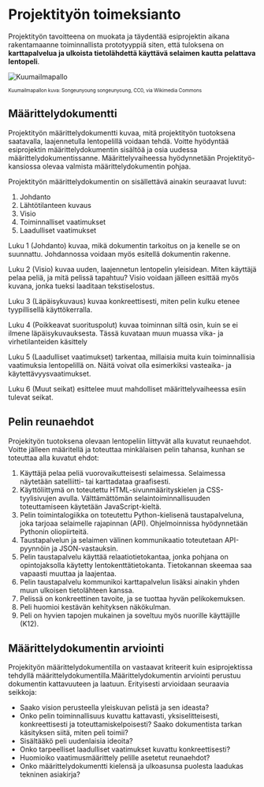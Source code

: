 # Projektityön toimeksianto

Projektityön tavoitteena on muokata ja täydentää esiprojektin aikana rakentamaanne toiminnallista prototyyppiä siten,
että tuloksena on **karttapalvelua ja ulkoista tietolähdettä käyttävä selaimen kautta pelattava lentopeli**.

![Kuumailmapallo](img/640px-Hot_Air_Balloon_Launch_(Unsplash).jpg)

<sub><sup>Kuumailmapallon kuva: Songeunyoung songeunyoung, CC0, via Wikimedia Commons</sup></sub>


## Määrittelydokumentti

Projektityön määrittelydokumentti kuvaa, mitä projektityön tuotoksena saatavalla, laajennetulla lentopelillä voidaan tehdä.
Voitte hyödyntää esiprojektin määrittelydokumentin sisältöä ja osia uudessa määrittelydokumentissanne. Määrittelyvaiheessa hyödynnetään Projektityö-kansiossa olevaa valmista määrittelydokumentin pohjaa.

Projektityön määrittelydokumentin on sisällettävä ainakin seuraavat luvut:
1. Johdanto
2. Lähtötilanteen kuvaus
3. Visio
4. Toiminnalliset vaatimukset
5. Laadulliset vaatimukset

Luku 1 (Johdanto) kuvaa, mikä dokumentin tarkoitus on ja kenelle se on suunnattu. Johdannossa voidaan myös esitellä dokumentin rakenne.

Luku 2 (Visio) kuvaa uuden, laajennetun lentopelin yleisidean. Miten käyttäjä pelaa peliä, ja mitä pelissä tapahtuu?
Visio voidaan jälleen esittää
myös kuvana, jonka tueksi laaditaan tekstiselostus.

Luku 3 (Läpäisykuvaus) kuvaa konkreettisesti, miten pelin kulku etenee tyypillisellä käyttökerralla.

Luku 4 (Poikkeavat suorituspolut) kuvaa toiminnan siltä osin, kuin se ei ilmene läpäisykuvauksesta. Tässä kuvataan muun muassa vika- ja virhetilanteiden käsittely

Luku 5 (Laadulliset vaatimukset) tarkentaa, millaisia muita kuin toiminnallisia vaatimuksia lentopelillä on. Näitä voivat olla esimerkiksi vasteaika- ja käytettävyysvaatimukset.

Luku 6 (Muut seikat) esittelee muut mahdolliset määrittelyvaiheessa esiin tulevat seikat.



## Pelin reunaehdot

Projekityön tuotoksena olevaan lentopeliin liittyvät alla kuvatut reunaehdot.
Voitte jälleen määritellä ja toteuttaa minkälaisen pelin tahansa, kunhan se toteuttaa alla kuvatut ehdot:

1. Käyttäjä pelaa peliä vuorovaikutteisesti selaimessa. Selaimessa näytetään satelliitti- tai karttadataa graafisesti.
2. Käyttöliittymä on toteutettu HTML-sivunmäärityskielen ja CSS-tyylisivujen avulla. Välttämättömän selaintoiminnallisuuden toteuttamiseen käytetään JavaScript-kieltä.
3. Pelin toimintalogiikka on toteutettu Python-kielisenä taustapalveluna, joka tarjoaa selaimelle rajapinnan (API). Ohjelmoinnissa hyödynnetään Pythonin oliopiirteitä.
4. Taustapalvelun ja selaimen välinen kommunikaatio toteutetaan API-pyynnöin ja JSON-vastauksin.
5. Pelin taustapalvelu käyttää relaatiotietokantaa, jonka pohjana on opintojaksolla käytetty lentokenttätietokanta. Tietokannan skeemaa saa vapaasti muuttaa ja laajentaa.
6. Pelin taustapalvelu kommunikoi karttapalvelun lisäksi ainakin yhden muun ulkoisen tietolähteen kanssa.
7. Pelissä on konkreettinen tavoite, ja se tuottaa hyvän pelikokemuksen.
8. Peli huomioi kestävän kehityksen näkökulman.
9. Peli on hyvien tapojen mukainen ja soveltuu myös nuorille käyttäjille (K12).

## Määrittelydokumentin arviointi

Projekityön määrittelydokumentilla on vastaavat kriteerit kuin esiprojektissa tehdyllä määrittelydokumentilla.Määrittelydokumentin arviointi perustuu dokumentin kattavuuteen ja laatuun. Erityisesti arvioidaan seuraavia seikkoja:
- Saako vision perusteella yleiskuvan pelistä ja sen ideasta?
- Onko pelin toiminnallisuus kuvattu kattavasti, yksiselitteisesti, konkreettisesti ja toteuttamiskelpoisesti? Saako dokumentista tarkan käsityksen siitä, miten peli toimii?
- Sisältääkö peli uudenlaisia ideoita?
- Onko tarpeelliset laadulliset vaatimukset kuvattu konkreettisesti?
- Huomioiko vaatimusmäärittely pelille asetetut reunaehdot?
- Onko määrittelydokumentti kielensä ja ulkoasunsa puolesta laadukas tekninen asiakirja?
